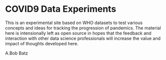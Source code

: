 # COVID9 Data Experiments

This is an experimental site based on WHO datasets to test various concepts and ideas for tracking the progression of pandemics.
The material here is intensionally left as open source in hopes that the feedback and interaction with other data science professionals will increase the value and impact of thoughts developed here.

A.Bob Batz 
